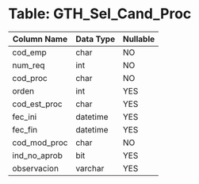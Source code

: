 # Table: GTH_Sel_Cand_Proc

| Column Name | Data Type | Nullable |
|-------------|-----------|----------|
| cod_emp | char | NO |
| num_req | int | NO |
| cod_proc | char | NO |
| orden | int | YES |
| cod_est_proc | char | YES |
| fec_ini | datetime | YES |
| fec_fin | datetime | YES |
| cod_mod_proc | char | NO |
| ind_no_aprob | bit | YES |
| observacion | varchar | YES |
